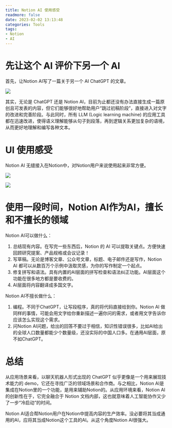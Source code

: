 ```yaml
---
title: Notion AI 使用感受
readmore: false
date: 2023-02-02 13:13:48
categories: Tools
tags:
- Notion
- AI
---
```


# 先让这个 AI 评价下另一个 AI

首先，让Notion AI写了一篇关于另一个 AI ChatGPT 的文章。

![](/images/notion-ai/2023-02-02-10-46-42.png)

其实，无论是 ChatGPT 还是 Notion AI，目前为止都还没有办法直接生成一篇原创且可发表的内容，但它们能够很好地帮助用户“跳过初稿阶段”，直接进入对文字的改进和完善阶段。与此同时，所有 LLM (Logic learning machine) 的应用工具都在迅速改进，使得语义理解能够从句子到段落，再到逻辑关系更加复杂的语境，从而更好地理解和编写各种文本。

# UI 使用感受

Notion AI 无缝接入在Notion中，对Notion用户来说使用起来非常方便。

![](/images/notion-ai/2023-02-02-13-57-07.png)

![](/images/notion-ai/2023-02-02-13-58-54.png)

# 使用一段时间，Notion AI作为AI，擅长和不擅长的领域

Notion AI可以做什么：
1. 总结现有内容。在写完一些东西后，Notion 的 AI 可以提取关键点。方便快速回顾研究提案、产品规格或会议记录！
2. 写草稿。无论是博客文章、公众号文章，标题、电子邮件还是写作，Notion AI 都可以从数百万个示例中汲取灵感，为你的写作制定一个起点。
3. 修复拼写和语法。具有内置的AI层面的拼写检查和语法纠正功能。AI层面这个功能在很多地方都是要收费的。
4. AI层面将内容翻译成多国文字。

Notion AI不擅长做什么：
1. 编程。不同于ChatGPT，让写段程序，真的将代码直接给到你。Notion AI 做同样的事情，可能会用文字给你重新描述一遍你问的需求，或者用文字告诉你应该怎么实现这个需求。
2. 问Notion AI问题，给出的回答不要过于相信，知识性错误很多，比如AI给出的全球人口数量都能少个数量级，还没实际的中国人口多。在通用AI层面，原不如ChatGPT。


# 总结

从应用场景来看，以聊天机器人形式出现的 ChatGPT 似乎更像是一个用来展现技术能力的 demo，它还在寻找广泛的领域场景和合作商。与之相比，Notion AI是集成在Notion里的一个功能，是用来辅助Notion的。从应用环境来看，Notion AI 的创新性在于，它完全融合于 Notion 文档内部，这也就意味着人工智能协作又少了一步“冷启动”的时间。

Notion AI适合帮Notion用户在Notion中提高内容的生产效率。没必要将其当成通用的AI，应将其当成Notion这个工具的AI。从这个角度Notion AI很强大。